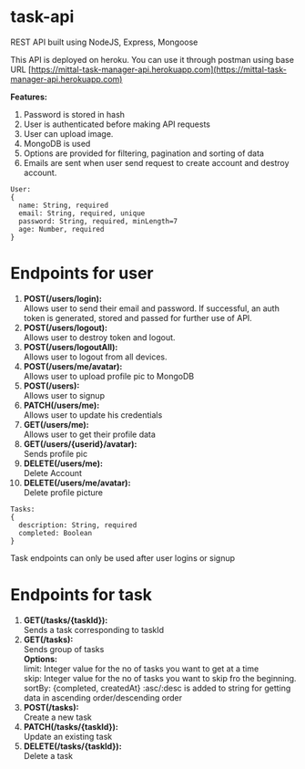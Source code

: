 # task-api
REST API built using NodeJS, Express, Mongoose 

This API is deployed on heroku. You can use it through postman using base URL [https://mittal-task-manager-api.herokuapp.com](https://mittal-task-manager-api.herokuapp.com)

**Features:**
1. Password is stored in hash
2. User is authenticated before making API requests
3. User can upload image.
4. MongoDB is used
5. Options are provided for filtering, pagination and sorting of data
6. Emails are sent when user send request to create account and destroy account.
```
User:
{
  name: String, required
  email: String, required, unique
  password: String, required, minLength=7
  age: Number, required
}
```

# Endpoints for user
1. **POST(/users/login):** <br /> Allows user to send their email and password. If successful, an auth token is generated, stored and passed for further use of API.
2. **POST(/users/logout):** <br /> Allows user to destroy token and logout.
3. **POST(/users/logoutAll):** <br /> Allows user to logout from all devices.
4. **POST(/users/me/avatar):** <br /> Allows user to upload profile pic to MongoDB
5. **POST(/users):** <br /> Allows user to signup
6. **PATCH(/users/me):** <br /> Allows user to update his credentials
7. **GET(/users/me):** <br /> Allows user to get their profile data
8. **GET(/users/{userid}/avatar):** <br /> Sends profile pic
9. **DELETE(/users/me):** <br /> Delete Account
10. **DELETE(/users/me/avatar):** <br /> Delete profile picture

```
Tasks:
{
  description: String, required
  completed: Boolean
}
```

Task endpoints can only be used after user logins or signup
# Endpoints for task
1. **GET(/tasks/{taskId}):** <br /> Sends a task corresponding to taskId
2. **GET(/tasks):** <br />  Sends group of tasks
   <br /> **Options:**
   <br /> limit: Integer value for the no of tasks you want to get at a time
   <br /> skip: Integer value for the no of tasks you want to skip fro the beginning.
   <br /> sortBy: {completed, createdAt} :asc/:desc is added to string for getting data in ascending order/descending order
3. **POST(/tasks):** <br /> Create a new task
4. **PATCH(/tasks/{taskId}):** <br /> Update an existing task
5. **DELETE(/tasks/{taskId}):** <br /> Delete a task
